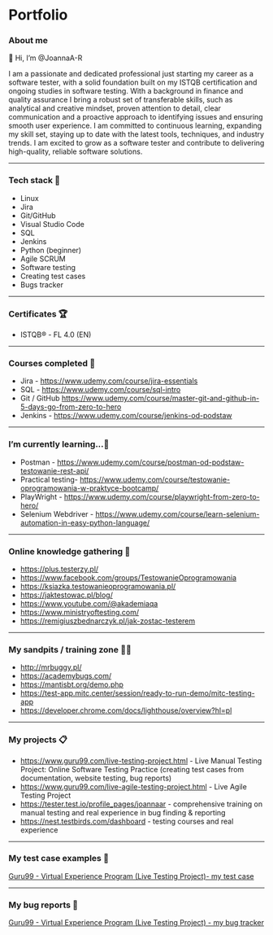 # Portfolio

### About me
👋 Hi, I’m @JoannaA-R

I am a passionate and dedicated professional just starting my career as a software tester, with a solid foundation built on my ISTQB certification and ongoing studies in software testing. 
With a background in finance and quality assurance I bring a robust set of transferable skills, such as analytical and creative mindset, proven attention to detail, clear communication and a proactive approach to identifying issues and ensuring smooth user experience. 
I am committed to continuous learning, expanding my skill set, staying up to date with the latest tools, techniques, and industry trends.
I am excited to grow as a software tester and contribute to delivering high-quality, reliable software solutions.

----
### Tech stack 🚀

* Linux
* Jira
* Git/GitHub
* Visual Studio Code
* SQL
* Jenkins
* Python (beginner)
* Agile SCRUM
* Software testing
* Creating test cases
* Bugs tracker

--------

### Certificates 🏆

* ISTQB® - FL 4.0 (EN)

------

### Courses completed 🎯

* Jira - https://www.udemy.com/course/jira-essentials
* SQL - https://www.udemy.com/course/sql-intro
* Git / GitHub https://www.udemy.com/course/master-git-and-github-in-5-days-go-from-zero-to-hero
* Jenkins - https://www.udemy.com/course/jenkins-od-podstaw
  
-----
### I’m currently learning...🌱

* Postman - https://www.udemy.com/course/postman-od-podstaw-testowanie-rest-api/
* Practical testing- https://www.udemy.com/course/testowanie-oprogramowania-w-praktyce-bootcamp/
* PlayWright - https://www.udemy.com/course/playwright-from-zero-to-hero/
* Selenium Webdriver - https://www.udemy.com/course/learn-selenium-automation-in-easy-python-language/

-----
### Online knowledge gathering 📖

* https://plus.testerzy.pl/
* https://www.facebook.com/groups/TestowanieOprogramowania
* https://ksiazka.testowanieoprogramowania.pl/
* https://jaktestowac.pl/blog/
* https://www.youtube.com/@akademiaqa
* https://www.ministryoftesting.com/
* https://remigiuszbednarczyk.pl/jak-zostac-testerem

-----

### My sandpits / training zone 🤸‍♂️
* http://mrbuggy.pl/
* https://academybugs.com/
* https://mantisbt.org/demo.php
* https://test-app.mitc.center/session/ready-to-run-demo/mitc-testing-app
* https://developer.chrome.com/docs/lighthouse/overview?hl=pl

-----

### My projects 📋

* https://www.guru99.com/live-testing-project.html - Live Manual Testing Project: Online Software Testing Practice (creating test cases from documentation, website testing, bug reports)
* https://www.guru99.com/live-agile-testing-project.html - Live Agile Testing Project
* https://tester.test.io/profile_pages/joannaar - comprehensive training on manual testing and real experience in bug finding & reporting
* https://nest.testbirds.com/dashboard - testing courses and real experience

-----

### My test case examples 📒

[Guru99 - Virtual Experience Program (Live Testing Project)- my test case](https://docs.google.com/spreadsheets/d/19cu1x7wWVRFzdnaI1gN6iAwG93nZN4FBuIKhpo5aTPg/edit?gid=3#gid=3)

-----

### My bug reports 📒

[Guru99 - Virtual Experience Program (Live Testing Project) - my bug tracker](https://docs.google.com/spreadsheets/d/1yaMkWBykw6LEMuhpjdh0OfrWZr6pB65aL2oBTXrowTQ/edit?gid=0#gid=0)




















<!---
JoannaA-R/JoannaA-R is a ✨ special ✨ repository because its `README.md` (this file) appears on your GitHub profile.
You can click the Preview link to take a look at your changes.
--->
